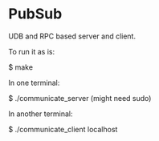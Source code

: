 # PubSub

UDB and RPC based server and client.

To run it as is:

$ make

In one terminal:

$ ./communicate_server  (might need sudo)

In another terminal:

$ ./communicate_client localhost
